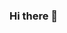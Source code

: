 ### Hi there 👋

<!--
**chris-temoni/chris-temoni** is a ✨ _special_ ✨ repository because its `README.md` (this file) appears on your GitHub profile.

Here are some ideas to get you started:

 🔭 I’m currently working on devacademy course
 🌱 I’m currently learning software development
 👯 I’m looking to collaborate on what recourses devacademy provides
 🤔 I’m looking for help with issues and troubleshooting 
 💬 Ask me about anything i would try my best to answer
 📫 How to reach me: github
 😄 Pronouns: 
 ⚡ Fun fact: play darts 
-->
